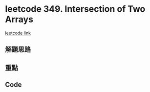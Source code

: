 # leetcode 349. Intersection of Two Arrays

[leetcode link](https://leetcode.com/problems/intersection-of-two-arrays/)

## 解題思路

## 重點

## Code

```typescript

```
